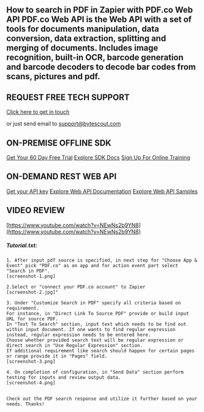 ## How to search in PDF in Zapier with PDF.co Web API PDF.co Web API is the Web API with a set of tools for documents manipulation, data conversion, data extraction, splitting and merging of documents. Includes image recognition, built-in OCR, barcode generation and barcode decoders to decode bar codes from scans, pictures and pdf.

## REQUEST FREE TECH SUPPORT

[Click here to get in touch](https://bytescout.zendesk.com/hc/en-us/requests/new?subject=PDF.co%20Web%20API%20Question)

or just send email to [support@bytescout.com](mailto:support@bytescout.com?subject=PDF.co%20Web%20API%20Question) 

## ON-PREMISE OFFLINE SDK 

[Get Your 60 Day Free Trial](https://bytescout.com/download/web-installer?utm_source=github-readme)
[Explore SDK Docs](https://bytescout.com/documentation/index.html?utm_source=github-readme)
[Sign Up For Online Training](https://academy.bytescout.com/)


## ON-DEMAND REST WEB API

[Get your API key](https://pdf.co/documentation/api?utm_source=github-readme)
[Explore Web API Documentation](https://pdf.co/documentation/api?utm_source=github-readme)
[Explore Web API Samples](https://github.com/bytescout/ByteScout-SDK-SourceCode/tree/master/PDF.co%20Web%20API)

## VIDEO REVIEW

[https://www.youtube.com/watch?v=NEwNs2b9YN8](https://www.youtube.com/watch?v=NEwNs2b9YN8)




<!-- code block begin -->

##### **Tutorial.txt:**
    
```
1. After input pdf source is specified, in next step for "Choose App & Event" pick "PDF.co" as an app and for action event part select "Search in PDF".
[screenshot-1.png]

2.Select or "connect your PDF.co account" to Zapier
[screenshot-2.jpg]"

3. Under "Customize Search in PDF" specify all criteria based on requirement.
For instance, in "Direct Link To Source PDF" provide or build input URL for source PDF.
In "Text To Search" section, input text which needs to be find out within input document. If one wants to find regular expression instead, regular expression needs to be entered here.
Choose whether provided search text will be regular expression or direct search in "Use Regular Expression" section.
If additional requirement like search should happen for certain pages or range provide it in "Pages" field.
[screenshot-3.png]

4. On completion of configuration, in "Send Data" section perform testing for inputs and review output data.
[screenshot-4.png]


Check out the PDF search response and utilize it further based on your needs. Thanks!
```

<!-- code block end -->